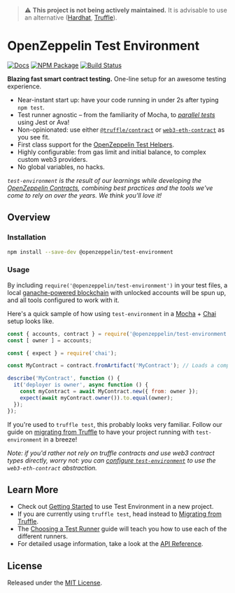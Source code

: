 > :warning: **This project is not being actively maintained.** It is advisable to use an alternative ([Hardhat](https://hardhat.org/), [Truffle](https://www.trufflesuite.com/truffle)).

# OpenZeppelin Test Environment

[![Docs](https://img.shields.io/badge/docs-%F0%9F%93%84-blue)](https://docs.openzeppelin.com/test-environment)
[![NPM Package](https://img.shields.io/npm/v/@openzeppelin/test-environment.svg)](https://www.npmjs.org/package/@openzeppelin/test-environment)
[![Build Status](https://circleci.com/gh/OpenZeppelin/openzeppelin-test-environment.svg?style=shield)](https://circleci.com/gh/OpenZeppelin/openzeppelin-test-environment)

**Blazing fast smart contract testing.** One-line setup for an awesome testing experience.

- Near-instant start up: have your code running in under 2s after typing `npm test`.
- Test runner agnostic – from the familiarity of Mocha, to [_parallel tests_](https://docs.openzeppelin.com/test-environment/choosing-a-test-runner#parallel-tests) using Jest or Ava!
- Non-opinionated: use either [`@truffle/contract`](https://www.npmjs.com/package/@truffle/contract) or [`web3-eth-contract`](https://web3js.readthedocs.io/en/v1.2.0/web3-eth-contract.html) as you see fit.
- First class support for the [OpenZeppelin Test Helpers](https://docs.openzeppelin.com/test-helpers).
- Highly configurable: from gas limit and initial balance, to complex custom web3 providers.
- No global variables, no hacks.

_`test-environment` is the result of our learnings while developing the [OpenZeppelin Contracts](https://docs.openzeppelin.com/contracts), combining best practices and the tools we've come to rely on over the years. We think you'll love it!_

## Overview

### Installation

```bash
npm install --save-dev @openzeppelin/test-environment
```

### Usage

By including `require('@openzeppelin/test-environment')` in your test files, a local [ganache-powered blockchain](https://github.com/trufflesuite/ganache-core) with unlocked accounts will be spun up, and all tools configured to work with it.

Here's a quick sample of how using `test-environment` in a [Mocha](https://mochajs.org/) + [Chai](https://www.chaijs.com/) setup looks like.

```javascript
const { accounts, contract } = require('@openzeppelin/test-environment');
const [ owner ] = accounts;

const { expect } = require('chai');

const MyContract = contract.fromArtifact('MyContract'); // Loads a compiled contract

describe('MyContract', function () {
  it('deployer is owner', async function () {
    const myContract = await MyContract.new({ from: owner });
    expect(await myContract.owner()).to.equal(owner);
  });
});
```

If you're used to `truffle test`, this probably looks very familiar. Follow our guide on [migrating from Truffle](https://docs.openzeppelin.com/test-environment/migrating-from-truffle) to have your project running with `test-environment` in a breeze!

_Note: if you'd rather not rely on truffle contracts and use web3 contract types directly, worry not: you can [configure `test-environment`](https://docs.openzeppelin.com/test-environment/getting-started#configuration) to use the `web3-eth-contract` abstraction._

## Learn More

 * Check out [Getting Started](https://docs.openzeppelin.com/test-environment/getting-started) to use Test Environment in a new project.
 * If you are currently using `truffle test`, head instead to [Migrating from Truffle](https://docs.openzeppelin.com/test-environment/migrating-from-truffle).
 * The [Choosing a Test Runner](https://docs.openzeppelin.com/test-environment/choosing-a-test-runner) guide will teach you how to use each of the different runners.
 * For detailed usage information, take a look at the [API Reference](https://docs.openzeppelin.com/test-environment/api).

## License

Released under the [MIT License](LICENSE).
